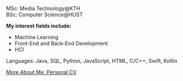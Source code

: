 
MSc: Media Technology@KTH   
BSc: Computer Science@HUST

**My interest fields include:**
- Machine Learning
- Front-End and Back-End Development
- HCI

Languages: Java, SQL, Python, JavaScript, HTML, C/C++, Swift, Kotlin

[More About Me: Personal CV](https://amiyasx.notion.site/amiyasx/Xi-Sun-Amiya-c031b4ba05fd49b4ab5a34361a664892)
<!--
**AmiyaSX/AmiyaSX** is a ✨ _special_ ✨ repository because its `README.md` (this file) appears on your GitHub profile.

Here are some ideas to get you started:

- 🔭 I’m currently working on ...
- 🌱 I’m currently learning ...
- 👯 I’m looking to collaborate on ...
- 🤔 I’m looking for help with ...
- 💬 Ask me about ...
- 📫 How to reach me: ...
- 😄 Pronouns: ...
- ⚡ Fun fact: ...
-->
